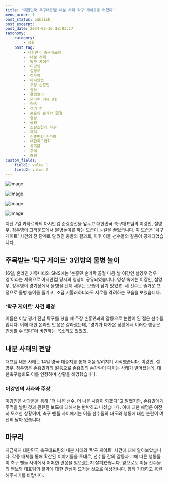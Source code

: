 ```yaml
---
title: '대한민국 축구대표팀 내분 사태 탁구 게이트로 터졌다'
menu_order: 1
post_status: publish
post_excerpt: 
post_date: 2024-02-16 18:03:17
taxonomy:
    category:
        - 생활
    post_tag:
        - 대한민국 축구대표팀
        -  내분 사태
        -  탁구 게이트
        -  이강인
        -  설영우
        -  정우영
        -  아시안컵
        -  주장 손흥민
        -  갈등
        -  물병놀이
        -  온라인 커뮤니티
        -  SNS
        -  경기 전
        -  손흥민 손가락 골절
        -  영상
        -  물병
        -  소란스럽게 탁구
        -  제지
        -  손흥민의 손가락
        -  대한축구협회
        -  사과문
        -  주먹
        -  해명
custom_fields:
    field1: value 1
    field2: value 2
---
```


![Image](https://imgnews.pstatic.net/image/005/2024/02/16/2024021604371643291_1708025836_0019169220_20240216060601329.jpg?type=w647)

![Image](https://imgnews.pstatic.net/image/005/2024/02/16/2024021604381943292_1708025899_0019169220_20240216060601332.jpg?type=w647)

![Image](https://imgnews.pstatic.net/image/005/2024/02/16/2024021604441143295_1708026252_0019169220_20240216060601336.jpg?type=w647)

![Image](https://imgnews.pstatic.net/image/005/2024/02/16/2024021604390643293_1708025946_0019169220_20240216060601341.jpg?type=w647)

지난 7일 카타르와의 아시안컵 준결승전을 앞두고 대한민국 축구대표팀의 이강인, 설영우, 정우영이 그라운드에서 물병놀이를 하는 모습이 눈길을 끌었습니다. 이 모습은 '탁구 게이트' 사건의 전 단계로 알려진 충돌의 결과로, 이후 이들 선수들의 갈등이 공개되었습니다.
## 주목받는 '탁구 게이트' 3인방의 물병 놀이
16일, 온라인 커뮤니티와 SNS에는 '손흥민 손가락 골절 다음 날 이강인 설영우 정우영'이라는 제목으로 아시안컵 당시의 영상이 공유되었습니다. 영상 속에는 이강인, 설영우, 정우영이 경기장에서 물병을 던져 세우는 모습이 담겨 있었죠. 세 선수는 즐거운 표정으로 물병 놀이를 즐기고, 조금 서툴러하더라도 서로를 격려하는 모습을 보였습니다.
### '탁구 게이트' 사건 배경
이들은 이날 경기 전날 탁구를 쳤을 때 주장 손흥민과의 갈등으로 논란이 된 젊은 선수들입니다. 이에 대한 온라인 반응은 갈라졌는데, "경기가 다가온 상황에서 이러한 행동은 인정할 수 없다"며 비판하는 목소리도 있었죠.
## 내분 사태의 전말
대표팀 내분 사태는 14일 영국 대중지를 통해 처음 알려지기 시작했습니다. 이강인, 설영우, 정우영은 손흥민과의 갈등으로 손흥민의 손가락이 다치는 사태가 벌어졌는데, 대한축구협회도 이를 인정하며 상황을 해명했습니다.
### 이강인의 사과와 주장
이강인은 사과문을 통해 "더 나은 선수, 더 나은 사람이 되겠다"고 말했지만, 손흥민에게 주먹을 날린 것과 관련된 보도에 대해서는 반박하고 나섰습니다. 이에 대한 해명은 여전히 모호한 상황이며, 축구 팬들 사이에서는 이들 선수들의 태도와 행동에 대한 논란이 여전히 남아 있습니다.
## 마무리
지금까지 대한민국 축구대표팀의 내분 사태와 '탁구 게이트' 사건에 대해 알아보았습니다. 각종 매체를 통해 확산된 이야기들을 토대로, 선수들 간의 갈등과 그에 따른 행동들이 축구 팬들 사이에서 어떠한 반응을 일으켰는지 살펴봤습니다. 앞으로도 이들 선수들의 행보와 대표팀의 활약에 대한 관심이 뜨거울 것으로 예상됩니다. 함께 기대하고 응원해주시기를 바랍니다.
